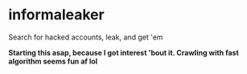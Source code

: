 # informaleaker
Search for hacked accounts, leak, and get 'em

**Starting this asap, because I got interest 'bout it. Crawling with fast algorithm seems fun af lol**
